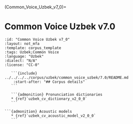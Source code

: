 
(Common_Voice_Uzbek_v7_0)=
# Common Voice Uzbek v7.0

``````{corpus} Common Voice Uzbek v7.0
:id: "Common Voice Uzbek v7_0"
:layout: not_mfa
:template: corpus_template
:tags: Uzbek;Common Voice
:language: "Uzbek"
:dialect: "N/A"
:license: "CC-0"

   ```{include} ../../../../corpus/uzbek/common_voice_uzbek/7.0/README.md
    :start-after: "## Corpus details"
   ```

   ```{admonition} Pronunciation dictionaries
   * {ref}`uzbek_cv_dictionary_v2_0_0`
   ```

```{admonition} Acoustic models
   * {ref}`uzbek_cv_acoustic_model_v2_0_0`
   ```
``````
